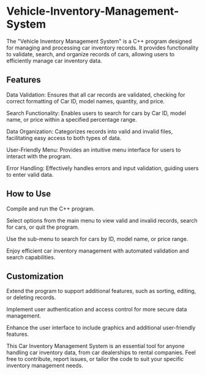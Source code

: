 # Vehicle-Inventory-Management-System
The "Vehicle Inventory Management System" is a C++ program designed for managing and processing car inventory records. It provides functionality to validate, search, and organize records of cars, allowing users to efficiently manage car inventory data.

## **Features**

Data Validation: Ensures that all car records are validated, checking for correct formatting of Car ID, model names, quantity, and price.

Search Functionality: Enables users to search for cars by Car ID, model name, or price within a specified percentage range.

Data Organization: Categorizes records into valid and invalid files, facilitating easy access to both types of data.

User-Friendly Menu: Provides an intuitive menu interface for users to interact with the program.

Error Handling: Effectively handles errors and input validation, guiding users to enter valid data.

## **How to Use**

Compile and run the C++ program.

Select options from the main menu to view valid and invalid records, search for cars, or quit the program.

Use the sub-menu to search for cars by ID, model name, or price range.

Enjoy efficient car inventory management with automated validation and search capabilities.

## **Customization**

Extend the program to support additional features, such as sorting, editing, or deleting records.

Implement user authentication and access control for more secure data management.

Enhance the user interface to include graphics and additional user-friendly features.

This Car Inventory Management System is an essential tool for anyone handling car inventory data, from car dealerships to rental companies. Feel free to contribute, report issues, or tailor the code to suit your specific inventory management needs.

